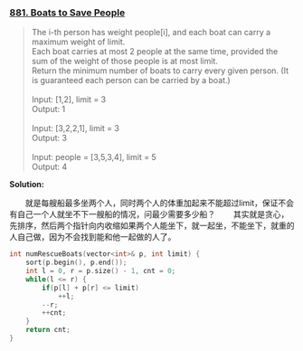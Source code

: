 ### [881. Boats to Save People](https://leetcode.com/problems/boats-to-save-people/)
> The i-th person has weight people[i], and each boat can carry a maximum weight of limit.\
> Each boat carries at most 2 people at the same time, provided the sum of the weight of those people is at most limit.\
> Return the minimum number of boats to carry every given person.  (It is guaranteed each person can be carried by a boat.)\
> \
> Input: [1,2], limit = 3\
> Output: 1\
> \
> Input: [3,2,2,1], limit = 3\
> Output: 3\
> \
> Input: people = [3,5,3,4], limit = 5\
> Output: 4

**Solution:**

&emsp;&emsp;就是每艘船最多坐两个人，同时两个人的体重加起来不能超过limit，保证不会有自己一个人就坐不下一艘船的情况，问最少需要多少船？
&emsp;&emsp;其实就是贪心，先排序，然后两个指针向内收缩如果两个人能坐下，就一起坐，不能坐下，就重的人自己做，因为不会找到能和他一起做的人了。
```cpp
int numRescueBoats(vector<int>& p, int limit) {
    sort(p.begin(), p.end());
    int l = 0, r = p.size() - 1, cnt = 0;
    while(l <= r) {
        if(p[l] + p[r] <= limit)
            ++l;
        --r;
        ++cnt;
    }
    return cnt;
}
```
